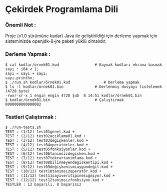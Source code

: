 # Çekirdek Programlama Dili

### Önemli Not :

Proje (v1.0 sürümüne kadar) Java ile geliştirildiği için derleme yapmak için sisteminizde openjdk-8-jre paketi yüklü olmalıdır.

### Derleme Yapmak :

```
$ cat kodlar/örnek01.kod				# Kaynak kodları ekrana basmak
sayı : i64 < 1;
sayı < sayı + sayı;
sayı.printhn;
$ ./run.sh kodlar/örnek01.kod				# Derleme yapmak
$ ls -l kodlar/örnek01.bin				# Derlenmiş dosyayı listelemek (4728 byte)
-rwxr-xr-x 1 engin engin 4728 Şub  8 14:51 kodlar/örnek01.bin
$ kodlar/örnek01.bin					# Çalıştırmak
0000000000000002
```

### Testleri Çalıştırmak :

```
$ ./run-tests.sh 
TEST : (1/12) test01genel.kod +
TEST : (2/12) test02açıklama01.kod +
TEST : (3/12) test03değişkenler.kod +
TEST : (4/12) test04operatörler.kod +
TEST : (5/12) test05fonksiyonlar.kod +
TEST : (6/12) test06tanimsizdegisken.kod +
TEST : (7/12) test07tekrartanimlama.kod +
TEST : (8/12) test08bilinmeyendegiskentipi.kod +
TEST : (9/12) test09değişkenismiuygundeğil.kod +
TEST : (10/12) test10tanımsızoperatör.kod +
TEST : (11/12) test11sayıveritipinesığmıyor.kod +
TEST : (12/12) test12tanımsızfonksiyon.kod +
TESTLER : 12 başarılı, 0 başarısız
```
